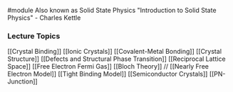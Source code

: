 #module
Also known as Solid State Physics
"Introduction to Solid State Physics" - Charles Kettle

### Lecture Topics

[[Crystal Binding]]
[[Ionic Crystals]]
[[Covalent-Metal Bonding]]
[[Crystal Structure]]
[[Defects and Structural Phase Transition]]
[[Reciprocal Lattice Space]]
[[Free Electron Fermi Gas]]
[[Bloch Theory]] // [[Nearly Free Electron Model]]
[[Tight Binding Model]]
[[Semiconductor Crystals]]
[[PN-Junction]]